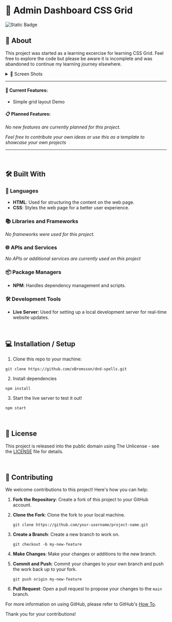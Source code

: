 # 💼 Admin Dashboard CSS Grid

![Static Badge](https://img.shields.io/badge/status%3A-Inactive-red)

## 📖 About

This project was started as a learning excercise for learning CSS Grid. Feel free to explore the code but please be aware it is incomplete and was abandoned to continue my learning journey elsewhere.

<details>
  <summary>📸 Screen Shots</summary>

![screenshot](./images/screenshot.png)

</details>

---

#### 🌟 Current Features:

- Simple grid layout Demo

#### 📋 Planned Features:

_No new features are currently planned for this project._

_Feel free to contribute your own ideas or use this as a template to showcase your own projects_

---

&nbsp;<br>

## 🛠️ Built With

### 📝 Languages

- **HTML**: Used for structuring the content on the web page.
- **CSS**: Styles the web page for a better user experience.

### 📚 Libraries and Frameworks

_No frameworks were used for this project._

### 🌐 APIs and Services

_No APIs or additional services are currently used on this project_

### 📦 Package Managers

- **NPM**: Handles dependency management and scripts.

### 🛠️ Development Tools

- **Live Server**: Used for setting up a local development server for real-time website updates.

&nbsp;<br>

## 💻 Installation / Setup

1. Clone this repo to your machine:

```
git clone https://github.com/xBromsson/dnd-spells.git
```

2. Install dependencies

```
npm install
```

3. Start the live server to test it out!

```
npm start
```

&nbsp;<br>

## 📜 License

This project is released into the public domain using The Unlicense - see the [LICENSE](https://choosealicense.com/licenses/unlicense/) file for details.

&nbsp;<br>

## 🤝 Contributing

We welcome contributions to this project! Here's how you can help:

1. **Fork the Repository**: Create a fork of this project to your GitHub account.

2. **Clone the Fork**: Clone the fork to your local machine.

   ```
   git clone https://github.com/your-username/project-name.git
   ```

3. **Create a Branch**: Create a new branch to work on.

   ```
   git checkout -b my-new-feature
   ```

4. **Make Changes**: Make your changes or additions to the new branch.

5. **Commit and Push**: Commit your changes to your own branch and push the work back up to your fork.

   ```
   git push origin my-new-feature
   ```

6. **Pull Request**: Open a pull request to propose your changes to the `main` branch.

For more information on using GitHub, please refer to GitHub's [How To](https://docs.github.com/en/github/collaborating-with-issues-and-pull-requests).

Thank you for your contributions!
